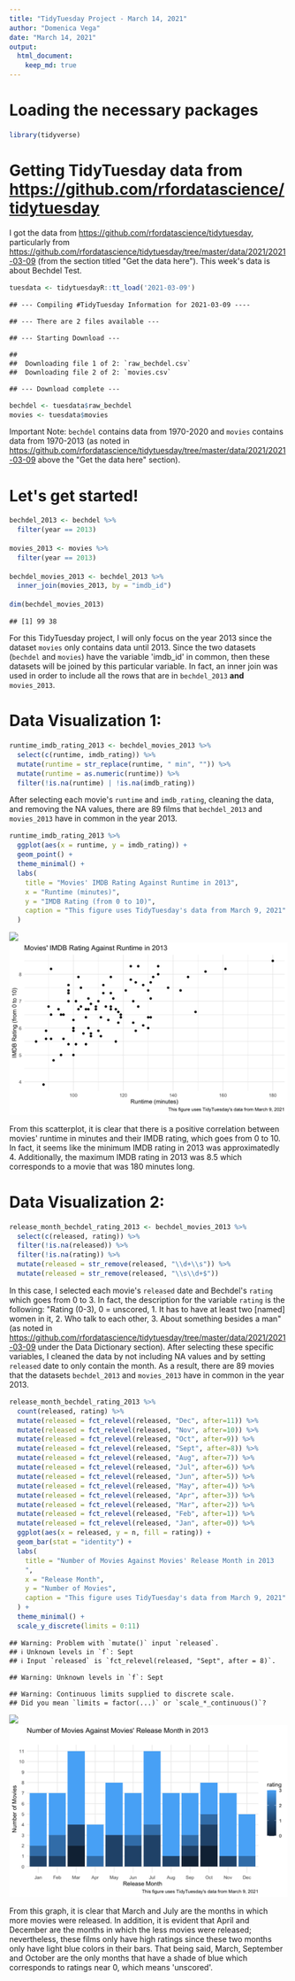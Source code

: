 ```yaml
---
title: "TidyTuesday Project - March 14, 2021"
author: "Domenica Vega"
date: "March 14, 2021"
output: 
  html_document:
    keep_md: true
---
```




# Loading the necessary packages 

```r
library(tidyverse)
```

# Getting TidyTuesday data from https://github.com/rfordatascience/tidytuesday 

I got the data from https://github.com/rfordatascience/tidytuesday, particularly from https://github.com/rfordatascience/tidytuesday/tree/master/data/2021/2021-03-09
(from the section titled "Get the data here"). This week's data is about Bechdel Test. 


```r
tuesdata <- tidytuesdayR::tt_load('2021-03-09')
```

```
## --- Compiling #TidyTuesday Information for 2021-03-09 ----
```

```
## --- There are 2 files available ---
```

```
## --- Starting Download ---
```

```
## 
## 	Downloading file 1 of 2: `raw_bechdel.csv`
## 	Downloading file 2 of 2: `movies.csv`
```

```
## --- Download complete ---
```

```r
bechdel <- tuesdata$raw_bechdel
movies <- tuesdata$movies
```

Important Note: `bechdel` contains data from 1970-2020 and `movies` contains data from 1970-2013 (as noted in https://github.com/rfordatascience/tidytuesday/tree/master/data/2021/2021-03-09 above the "Get the data here" section). 

# Let's get started! 


```r
bechdel_2013 <- bechdel %>% 
  filter(year == 2013)

movies_2013 <- movies %>%
  filter(year == 2013)

bechdel_movies_2013 <- bechdel_2013 %>%
  inner_join(movies_2013, by = "imdb_id")

dim(bechdel_movies_2013)
```

```
## [1] 99 38
```

For this TidyTuesday project, I will only focus on the year 2013 since the dataset `movies` only contains data until 2013. Since the two datasets (`bechdel` and `movies`) have the variable 'imdb_id' in common, then these datasets will be joined by this particular variable. In fact, an inner join was used in order to include all the rows that are in `bechdel_2013` **and** `movies_2013`. 

# Data Visualization 1: 


```r
runtime_imdb_rating_2013 <- bechdel_movies_2013 %>%
  select(c(runtime, imdb_rating)) %>%
  mutate(runtime = str_replace(runtime, " min", "")) %>%
  mutate(runtime = as.numeric(runtime)) %>%
  filter(!is.na(runtime) | !is.na(imdb_rating))
```

After selecting each movie's `runtime` and `imdb_rating`, cleaning the data, and removing the NA values, there are 89 films that `bechdel_2013` and `movies_2013` have in common in the year 2013. 


```r
runtime_imdb_rating_2013 %>%
  ggplot(aes(x = runtime, y = imdb_rating)) +
  geom_point() + 
  theme_minimal() + 
  labs(
    title = "Movies' IMDB Rating Against Runtime in 2013",
    x = "Runtime (minutes)", 
    y = "IMDB Rating (from 0 to 10)",
    caption = "This figure uses TidyTuesday's data from March 9, 2021"
  )
```

![](TidyTuesday-Project-DV---March-14,-2021_files/figure-html/unnamed-chunk-5-1.png)<!-- -->
![](TidyTuesdayMarch14_1.png)

From this scatterplot, it is clear that there is a positive correlation between movies' runtime in minutes and their IMDB rating, which goes from 0 to 10. In fact, it seems like the minimum IMDB rating in 2013 was approximatedly 4. Additionally, the maximum IMDB rating in 2013 was 8.5 which corresponds to a movie that was 180 minutes long. 

# Data Visualization 2: 


```r
release_month_bechdel_rating_2013 <- bechdel_movies_2013 %>%
  select(c(released, rating)) %>%
  filter(!is.na(released)) %>%
  filter(!is.na(rating)) %>%
  mutate(released = str_remove(released, "\\d+\\s")) %>% 
  mutate(released = str_remove(released, "\\s\\d+$")) 
```

In this case, I selected each movie's `released` date and Bechdel's `rating` which goes from 0 to 3. In fact, the description for the variable `rating` is the following: "Rating (0-3), 0 = unscored, 1. It has to have at least two [named] women in it, 2. Who talk to each other, 3. About something besides a man"
(as noted in https://github.com/rfordatascience/tidytuesday/tree/master/data/2021/2021-03-09 under the Data Dictionary section). After selecting these specific variables, I cleaned the data by not including NA values and by setting `released` date to only contain the month. As a result, there are 89 movies that the datasets `bechdel_2013` and `movies_2013` have in common in the year 2013. 


```r
release_month_bechdel_rating_2013 %>%
  count(released, rating) %>% 
  mutate(released = fct_relevel(released, "Dec", after=11)) %>%
  mutate(released = fct_relevel(released, "Nov", after=10)) %>%
  mutate(released = fct_relevel(released, "Oct", after=9)) %>%
  mutate(released = fct_relevel(released, "Sept", after=8)) %>%
  mutate(released = fct_relevel(released, "Aug", after=7)) %>%
  mutate(released = fct_relevel(released, "Jul", after=6)) %>%
  mutate(released = fct_relevel(released, "Jun", after=5)) %>%
  mutate(released = fct_relevel(released, "May", after=4)) %>%
  mutate(released = fct_relevel(released, "Apr", after=3)) %>%
  mutate(released = fct_relevel(released, "Mar", after=2)) %>%
  mutate(released = fct_relevel(released, "Feb", after=1)) %>%
  mutate(released = fct_relevel(released, "Jan", after=0)) %>%
  ggplot(aes(x = released, y = n, fill = rating)) + 
  geom_bar(stat = "identity") + 
  labs(
    title = "Number of Movies Against Movies' Release Month in 2013
    ",
    x = "Release Month", 
    y = "Number of Movies",
    caption = "This figure uses TidyTuesday's data from March 9, 2021"
  ) + 
  theme_minimal() + 
  scale_y_discrete(limits = 0:11) 
```

```
## Warning: Problem with `mutate()` input `released`.
## ℹ Unknown levels in `f`: Sept
## ℹ Input `released` is `fct_relevel(released, "Sept", after = 8)`.
```

```
## Warning: Unknown levels in `f`: Sept
```

```
## Warning: Continuous limits supplied to discrete scale.
## Did you mean `limits = factor(...)` or `scale_*_continuous()`?
```

![](TidyTuesday-Project-DV---March-14,-2021_files/figure-html/unnamed-chunk-7-1.png)<!-- -->
![](TidyTuesdayMarch14_2.png)

From this graph, it is clear that March and July are the months in which more movies were released. In addition, it is evident that April and December are the months in which the less movies were released; nevertheless, these films only have high ratings since these two months only have light blue colors in their bars. That being said, March, September and October are the only months that have a shade of blue which corresponds to ratings near 0, which means 'unscored'.  
